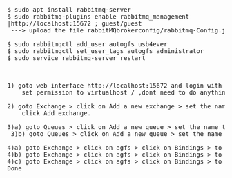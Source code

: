 <pre>
$ sudo apt install rabbitmq-server
$ sudo rabbitmq-plugins enable rabbitmq_management
|http://localhost:15672 ; guest/guest
 ---> upload the file rabbitMQbrokerconfig/rabbitmq-Config.json and not worry about the below stuff

$ sudo rabbitmqctl add_user autogfs usb4ever
$ sudo rabbitmqctl set_user_tags autogfs administrator
$ sudo service rabbitmq-server restart



1) goto web interface http://localhost:15672 and login with user: autogfs password: usb4ever  > Admin > click on autogfs username >
    set permission to virtualhost / ,dont need to do anything except press the Set permission button

2) goto Exchange > click on Add a new exchange > set the name to agfs , set the Type to Direct , set Durability to Durable >
    click Add exchange.

3)a) goto Queues > click on Add a new queue > set the name to: todevice , set durability to Durable > click add queue.
 3)b) goto Queues > click on Add a new queue > set the name to: tohost , set durability to Durable > click add queue.

4)a) goto Exchange > click on agfs > click on Bindings > to Queue set it to todevice , routingkey set to todev > click Bind
4)b) goto Exchange > click on agfs > click on Bindings > to Queue set it to tohost , routingkey set to tohst > click Bind
4)c) goto Exchange > click on agfs > click on Bindings > to Queue set it to tonull , routingkey set to tonull > click Bind
Done
</pre>
